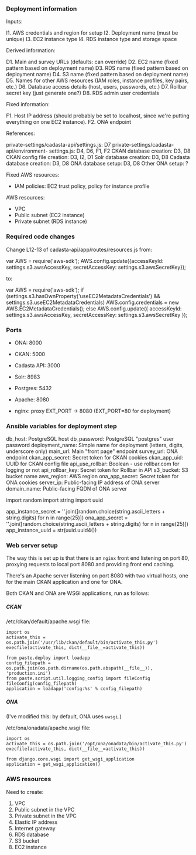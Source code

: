 

### Deployment information

Inputs:

I1. AWS credentials and region for setup
I2. Deployment name (must be unique)
I3. EC2 instance type
I4. RDS instance type and storage space

Derived information:

D1. Main and survey URLs (defaults: can override)
D2. EC2 name (fixed pattern based on deployment name)
D3. RDS name (fixed pattern based on deployment name)
D4. S3 name (fixed pattern based on deployment name)
D5. Names for other AWS resources (IAM roles, instance profiles, key
    pairs, etc.)
D6. Database access details (host, users, passwords, etc.)
D7. Rollbar secret key (just generate one?)
D8. RDS admin user credentials

Fixed information:

F1. Host IP address (should probably be set to localhost, since we're
    putting everything on one EC2 instance).
F2. ONA endpoint

References:

private-settings/cadasta-api/settings.js: D7
private-settings/cadasta-api/environment- settings.js: D4, D6, F1, F2
CKAN database creation: D3, D8
CKAN config file creation: D3, I2, D1
Solr database creation: D3, D8
Cadasta database creation: D3, D8
ONA database setup: D3, D8
Other ONA setup: ?

Fixed AWS resources:

 * IAM policies: EC2 trust policy, policy for instance profile

AWS resources:

 * VPC
 * Public subnet (EC2 instance)
 * Private subnet (RDS instance)


### Required code changes

Change L12-13 of cadasta-api/app/routes/resources.js from:

var AWS = require('aws-sdk');
AWS.config.update({accessKeyId: settings.s3.awsAccessKey, secretAccessKey: settings.s3.awsSecretKey});

to:

var AWS = require('aws-sdk');
if (settings.s3.hasOwnProperty('useEC2MetadataCredentials') &&
    settings.s3.useEC2MetadataCredentials)
  AWS.config.credentials = new AWS.EC2MetadataCredentials();
else
  AWS.config.update({ accessKeyId: settings.s3.awsAccessKey,
                      secretAccessKey: settings.s3.awsSecretKey });


### Ports

 * ONA: 8000
 * CKAN: 5000
 * Cadasta API: 3000
 * Solr: 8983

 * Postgres: 5432
 * Apache: 8080
 * nginx: proxy EXT_PORT -> 8080  (EXT_PORT=80 for deployment)


### Ansible variables for deployment step

db_host: PostgreSQL host
db_password: PostgreSQL "postgres" user password
deployment_name: Simple name for deployment (letters, digits, underscore only)
main_url: Main "front page" endpoint
survey_url: ONA endpoint
ckan_app_secret: Secret token for CKAN cookies
ckan_app_uid: UUID for CKAN config file
api_use_rollbar: Boolean - use rollbar.com for logging or not
api_rollbar_key: Secret token for Rollbar in API
s3_bucket: S3 bucket name
aws_region: AWS region
ona_app_secret: Secret token for ONA cookies
server_ip: Public-facing IP address of ONA server
domain_name: Public-facing FQDN of ONA server

import random
import string
import uuid

app_instance_secret = ''.join([random.choice(string.ascii_letters + string.digits)
                               for n in range(25)])
ona_app_secret = ''.join([random.choice(string.ascii_letters + string.digits)
                               for n in range(25)])
app_instance_uuid = str(uuid.uuid4())


### Web server setup

The way this is set up is that there is an `nginx` front end listening
on port 80, proxying requests to local port 8080 and providing front
end caching.

There's an Apache server listening on port 8080 with two virtual
hosts, one for the main CKAN application and one for ONA.

Both CKAN and ONA are WSGI applications, run as follows:

##### CKAN

/etc/ckan/default/apache.wsgi file:

```
import os
activate_this = os.path.join('/usr/lib/ckan/default/bin/activate_this.py')
execfile(activate_this, dict(__file__=activate_this))

from paste.deploy import loadapp
config_filepath = os.path.join(os.path.dirname(os.path.abspath(__file__)), 'production.ini')
from paste.script.util.logging_config import fileConfig
fileConfig(config_filepath)
application = loadapp('config:%s' % config_filepath)
```

##### ONA

(I've modified this: by default, ONA uses `uwsgi`.)

/etc/ona/onadata/apache.wsgi file:

```
import os
activate_this = os.path.join('/opt/ona/onadata/bin/activate_this.py')
execfile(activate_this, dict(__file__=activate_this))

from django.core.wsgi import get_wsgi_application
application = get_wsgi_application()
```


### AWS resources

Need to create:

1. VPC
2. Public subnet in the VPC
3. Private subnet in the VPC
4. Elastic IP address
5. Internet gateway
6. RDS database
7. S3 bucket
8. EC2 instance
